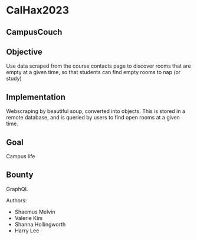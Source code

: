 # CalHax2023

## CampusCouch

## Objective
 Use data scraped from the course contacts page to discover rooms that are empty at a given time, so that students
can find empty rooms to nap (or study)

## Implementation
 Webscraping by beautiful soup, converted into objects.  This is stored in a remote database, and is queried by users to find 
open rooms at a given time.

## Goal
Campus life

## Bounty
GraphQL

Authors:
* Shaemus Melvin
* Valerie Kim
* Shanna Hollingworth
* Harry Lee
